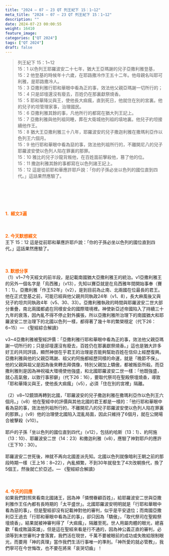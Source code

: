 ```yaml
---
title: "2024 – 07 – 23 QT 列王紀下 15：1~12"
meta_title: "2024 – 07 – 23 QT 列王紀下 15：1~12"
description: ""
date: 2024-07-23 00:00:55
weight: 16410
feature_image: 
categories: ["QT 2024"]
tags: ["QT 2024"]
draft: false
---
```


<blockquote>列王紀下 15：1~12<br />
15：1 以色列王耶羅波安二十七年，猶大王亞瑪謝的兒子亞撒利雅登基，<br />
15：2 他登基的時候年十六歲，在耶路撒冷作王五十二年。他母親名叫耶可利雅，是耶路撒冷人。<br />
15：3 亞撒利雅行耶和華眼中看為正的事，效法他父親亞瑪謝一切所行的；<br />
15：4 只是邱壇還沒有廢去，百姓仍在那裏獻祭燒香。<br />
15：5 耶和華降災與王，使他長大痲瘋，直到死日，他就住在別的宮裏。他的兒子約坦管理家事，治理國民。<br />
15：6 亞撒利雅其餘的事，凡他所行的都寫在猶大列王記上。<br />
15：7 亞撒利雅與他列祖同睡，葬在大衛城他列祖的墳地裏。他兒子約坦接續他作王。<br />
15：8 猶大王亞撒利雅三十八年，耶羅波安的兒子撒迦利雅在撒瑪利亞作以色列王六個月。<br />
15：9 他行耶和華眼中看為惡的事，效法他列祖所行的，不離開尼八的兒子耶羅波安使以色列人陷在罪裏的那罪。<br />
15：10 雅比的兒子沙龍背叛他，在百姓面前擊殺他，篡了他的位。<br />
15：11 撒迦利雅其餘的事都寫在以色列諸王記上。<br />
15：12 這是從前耶和華應許耶戶說：「你的子孫必坐以色列的國位直到四代。」這話果然應驗了。</blockquote><br />
&nbsp;<br />
<br />
&nbsp;<br />
<br />
<span style="color: #ff6600;"><strong>1.  經文3遍</strong></span><br />
<br />
&nbsp;<br />
<br />
<span style="color: #ff6600;"><strong>2. 今天默想經文<br />
</strong></span>王下 15：12 這是從前耶和華應許耶戶說：「你的子孫必坐以色列的國位直到四代。」這話果然應驗了。<br />
<br />
&nbsp;<br />
<br />
<strong><span style="color: #ff6600;">3. 默想分享<br />
</span></strong>（1）v1~7今天經文的前半段，是記載南國猶大亞撒利雅王的統治。v1亞撒利雅王的另外一個名字是「烏西雅」（v13），先知以賽亞就是在烏西雅年間開始事奉（賽1：1）。亞撒利雅「作王52年」（v2），是到目前為止南、北兩國在位最長的君王。他在正式登基之前，可能已經與他父親共同執政24年（v1、8），長大麻風後又與兒子約坦共同執政4年（v5、30、33）。亞撒利雅執政的時間與耶羅波安二世大部分重疊，南北兩國都處在同樣安全的國際環境裡。神使新亞述帝國陷入了持續三十九年的衰落，因內亂不得不停止對外擴張，所以亞撒利雅所治理下的南國猶大和耶羅波安二世治理下的北國以色列一樣，都得著了幾十年的繁榮穩定（代下26：6~15）— 《聖經綜合解讀》<br />
<br />
v3~4亞撒利雅被聖經評價：「亞撒利雅行耶和華眼中看為正的事，效法他父親亞瑪謝一切所行的；只是邱壇還沒有廢去，百姓仍在那裏獻祭燒香。」這也是猶大許多好王的共同評語，顯然神很在乎君王的治理是否能夠幫助百姓在信仰上經歷復興。亞撒利雅與他的父親亞瑪謝、祖父約阿施都經歷同樣的命運，就是「晚節不保」。他的父親與祖父是因為後來轉去拜偶像，特別父親加上驕傲，都被叛臣所殺。而亞撒利雅則是因為神祝福大環境使他強盛，和北國耶羅波安二世一樣：「他既強盛，就心高氣傲，以致行事邪僻」（代下26：16），要取代祭司在聖殿祭壇燒香，導致「耶和華降災與王，使他長大痲瘋」（v5），必須「住在別的宮裡」隔離。<br />
<br />
（2）v8~12鏡頭再轉到北國，「耶羅波安的兒子撒迦利雅在撒瑪利亞作以色列王六個月。」（v8）他在聖經中的評價與其他北國的君王都是一樣的：「他行耶和華眼中看為惡的事，效法他列祖所行的，不離開尼八的兒子耶羅波安使以色列人陷在罪裏的那罪。」（v9）他的治理使北國陷入混亂局面，因此只維持了6個月，就在公開場合被擊殺（v10）。<br />
<br />
耶戶的子孫「坐以色列的國位直到四代」（v12），包括約哈斯（13：1）、約阿施（13：10）、耶羅波安二世（14：23）和撒迦利雅（v8），應驗了神對耶戶的應許（王下10：30）。<br />
<br />
耶羅波安二世死後，神就不再向北國差派先知。北國以色列就像暗利王朝之前的那段時期一樣（王上16：8~22），內亂頻繁，不到30年就發生了4次改朝換代，換了5個王，然後就亡於亞述。— 《聖經綜合解讀》<br />
<br />
&nbsp;<br />
<br />
<strong style="font-size: inherit;"><span style="color: #ff6600;">4. 今天的回應<br />
</span></strong>如果我們對照來看南北國諸王，因為神「憐憫眷顧百姓」，給耶羅波安二世與亞撒利雅作王任內都有長時期的「太平盛世」。北國耶羅波安明明就是「行耶和華眼中看為惡的事」，但是聖經卻沒有記載神對他的審判，似乎是平安退位；而南國亞撒利亞王過去「行耶和華眼中看為正的事」，卻只因為「驕傲」，「取代祭司在聖殿祭壇燒香」，結果就被神審判得了「大痲瘋」，隔離至死。世人用屬肉體的眼光，總喜歡「看成敗論英雄」，但是這在聖經來看是行不通的，因為神公義正直的審判，必須等到末世審判才會落實，我們活在現世，千萬不要被眼前的成功或失敗給限制眼光，而要用「神的真理」當作我們生活行事唯一的準則。「神所愛的就必管教」，我們寧可在今世悔改，也不要在將來「哀哭切齒」！<br />
<br />
&nbsp;<br />
<br />
<audio style="display: none;" controls="controls"></audio><br />
<br />
<audio style="display: none;" controls="controls"></audio><br />
<br />
<audio style="display: none;" controls="controls"></audio><br />
<br />
<audio style="display: none;" controls="controls"></audio><br />
<br />
<audio style="display: none;" controls="controls"></audio>
        